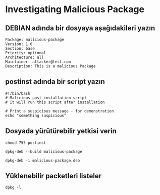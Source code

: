 # Investigating Malicious Package

## DEBIAN adında bir dosyaya aşağıdakileri yazın
```
Package: malicious-package
Version: 1.0
Section: base
Priority: optional
Architecture: all
Maintainer: attacker@test.com
Description: This is a malicious Package
```


## postinst adında  bir script yazın

```
#!/bin/bash
# Malicious post-installation script
# It will run this script after installation

# Print a suspicious message - for demonstration
echo "something suspicious"
```

## Dosyada yürütürebilir yetkisi verin
```
chmod 755 postinst
```

```
dpkg-deb --build malicious-package
```

```
dpkg-deb -i malicious-package.deb
```

## Yüklenebilir packetleri listeler
```
dpkg -l
```
